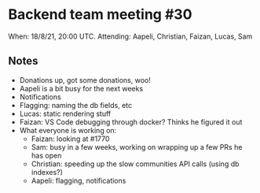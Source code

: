 # Backend team meeting #30

When: 18/8/21, 20:00 UTC.
Attending: Aapeli, Christian, Faizan, Lucas, Sam

## Notes

* Donations up, got some donations, woo!
* Aapeli is a bit busy for the next weeks
* Notifications
* Flagging: naming the db fields, etc
* Lucas: static rendering stuff
* Faizan: VS Code debugging through docker? Thinks he figured it out
* What everyone is working on:
  * Faizan: looking at #1770
  * Sam: busy in a few weeks, working on wrapping up a few PRs he has open
  * Christian: speeding up the slow communities API calls (using db indexes?)
  * Aapeli: flagging, notifications
